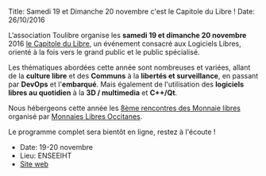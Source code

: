 Title: Samedi 19 et Dimanche 20 novembre c'est le Capitole du Libre !
Date: 26/10/2016

L’association Toulibre organise les **samedi 19 et dimanche 20 novembre** 2016 [le Capitole du
Libre](https://2016.capitoledulibre.org/), un événement consacré aux Logiciels Libres, orienté à la fois vers le grand public et le public spécialisé.

Les thématiques abordées cette année sont nombreuses et variées, allant de la **culture libre** et des **Communs** à la **libertés et surveillance**, en passant par **DevOps** et l'**embarqué**. Mais également de l'utilisation des **logiciels libres au quotidien** à la **3D / multimedia** et **C++/Qt**.

Nous hébergeons cette année les [8ème rencontres des Monnaie
libres](http://www.monnaielibreoccitane.org/rml8/ "Rencontres Monnaies libres") organisé par [Monnaies Libres
Occitanes](http://monnaielibreoccitane.org/).

Le programme complet sera bientôt en ligne, restez à l'écoute !

* Date: 19-20 novembre
* Lieu: ENSEEIHT
* [Site web](http://2016.capitoledulibre.org/)
